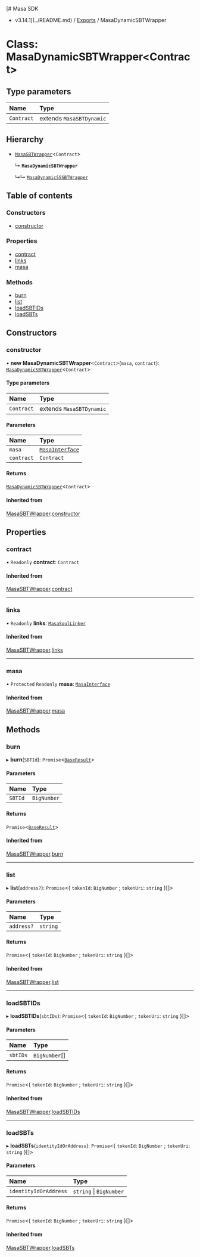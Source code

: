[# Masa SDK
 - v3.14.1](../README.md) / [Exports](../modules.md) / MasaDynamicSBTWrapper

# Class: MasaDynamicSBTWrapper\<Contract\>

## Type parameters

| Name | Type |
| :------ | :------ |
| `Contract` | extends `MasaSBTDynamic` |

## Hierarchy

- [`MasaSBTWrapper`](MasaSBTWrapper.md)\<`Contract`\>

  ↳ **`MasaDynamicSBTWrapper`**

  ↳↳ [`MasaDynamicSSSBTWrapper`](MasaDynamicSSSBTWrapper.md)

## Table of contents

### Constructors

- [constructor](MasaDynamicSBTWrapper.md#constructor)

### Properties

- [contract](MasaDynamicSBTWrapper.md#contract)
- [links](MasaDynamicSBTWrapper.md#links)
- [masa](MasaDynamicSBTWrapper.md#masa)

### Methods

- [burn](MasaDynamicSBTWrapper.md#burn)
- [list](MasaDynamicSBTWrapper.md#list)
- [loadSBTIDs](MasaDynamicSBTWrapper.md#loadsbtids)
- [loadSBTs](MasaDynamicSBTWrapper.md#loadsbts)

## Constructors

### constructor

• **new MasaDynamicSBTWrapper**\<`Contract`\>(`masa`, `contract`): [`MasaDynamicSBTWrapper`](MasaDynamicSBTWrapper.md)\<`Contract`\>

#### Type parameters

| Name | Type |
| :------ | :------ |
| `Contract` | extends `MasaSBTDynamic` |

#### Parameters

| Name | Type |
| :------ | :------ |
| `masa` | [`MasaInterface`](../interfaces/MasaInterface.md) |
| `contract` | `Contract` |

#### Returns

[`MasaDynamicSBTWrapper`](MasaDynamicSBTWrapper.md)\<`Contract`\>

#### Inherited from

[MasaSBTWrapper](MasaSBTWrapper.md).[constructor](MasaSBTWrapper.md#constructor)

## Properties

### contract

• `Readonly` **contract**: `Contract`

#### Inherited from

[MasaSBTWrapper](MasaSBTWrapper.md).[contract](MasaSBTWrapper.md#contract)

___

### links

• `Readonly` **links**: [`MasaSoulLinker`](MasaSoulLinker.md)

#### Inherited from

[MasaSBTWrapper](MasaSBTWrapper.md).[links](MasaSBTWrapper.md#links)

___

### masa

• `Protected` `Readonly` **masa**: [`MasaInterface`](../interfaces/MasaInterface.md)

#### Inherited from

[MasaSBTWrapper](MasaSBTWrapper.md).[masa](MasaSBTWrapper.md#masa)

## Methods

### burn

▸ **burn**(`SBTId`): `Promise`\<[`BaseResult`](../interfaces/BaseResult.md)\>

#### Parameters

| Name | Type |
| :------ | :------ |
| `SBTId` | `BigNumber` |

#### Returns

`Promise`\<[`BaseResult`](../interfaces/BaseResult.md)\>

#### Inherited from

[MasaSBTWrapper](MasaSBTWrapper.md).[burn](MasaSBTWrapper.md#burn)

___

### list

▸ **list**(`address?`): `Promise`\<\{ `tokenId`: `BigNumber` ; `tokenUri`: `string`  }[]\>

#### Parameters

| Name | Type |
| :------ | :------ |
| `address?` | `string` |

#### Returns

`Promise`\<\{ `tokenId`: `BigNumber` ; `tokenUri`: `string`  }[]\>

#### Inherited from

[MasaSBTWrapper](MasaSBTWrapper.md).[list](MasaSBTWrapper.md#list)

___

### loadSBTIDs

▸ **loadSBTIDs**(`sbtIDs`): `Promise`\<\{ `tokenId`: `BigNumber` ; `tokenUri`: `string`  }[]\>

#### Parameters

| Name | Type |
| :------ | :------ |
| `sbtIDs` | `BigNumber`[] |

#### Returns

`Promise`\<\{ `tokenId`: `BigNumber` ; `tokenUri`: `string`  }[]\>

#### Inherited from

[MasaSBTWrapper](MasaSBTWrapper.md).[loadSBTIDs](MasaSBTWrapper.md#loadsbtids)

___

### loadSBTs

▸ **loadSBTs**(`identityIdOrAddress`): `Promise`\<\{ `tokenId`: `BigNumber` ; `tokenUri`: `string`  }[]\>

#### Parameters

| Name | Type |
| :------ | :------ |
| `identityIdOrAddress` | `string` \| `BigNumber` |

#### Returns

`Promise`\<\{ `tokenId`: `BigNumber` ; `tokenUri`: `string`  }[]\>

#### Inherited from

[MasaSBTWrapper](MasaSBTWrapper.md).[loadSBTs](MasaSBTWrapper.md#loadsbts)
